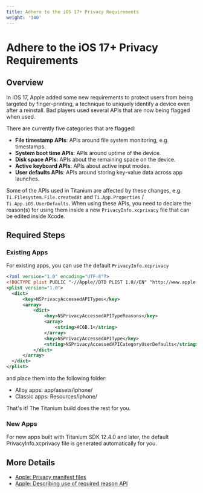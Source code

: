 ```yaml
---
title: Adhere to the iOS 17+ Privacy Requirements
weight: '140'
---
```


# Adhere to the iOS 17+ Privacy Requirements

## Overview

In iOS 17, Apple added some new requirements to protect users from being targeted by finger-printing, a technique
to uniquely identify a device even after a reinstall. Bad players used several APIs that are now being flagged when used.

There are currently five categories that are flagged:

- **File timestamp APIs**: APIs around file system monitoring, e.g. timestamps.
- **System boot time APIs**: APIs around uptime of the device.
- **Disk space APIs**: APIs about the remaining space on the device.
- **Active keyboard APIs**: APIs about active input modes.
- **User defaults APIs**: APIs around storing key-value data across app launches.

Some of the APIs used in Titanium are affected by these changes, e.g. `Ti.Filesystem.File.createdAt` and `Ti.App.Properties` / `Ti.App.iOS.UserDefaults`.
When using these APIs, you need to declare the reason(s) for using them inside a new `PrivacyInfo.xcprivacy` file that can be edited inside Xcode.

## Required Steps

### Existing Apps

For existing apps, you can use the default `PrivacyInfo.xcprivacy`

```xml
<?xml version="1.0" encoding="UTF-8"?>
<!DOCTYPE plist PUBLIC "-//Apple//DTD PLIST 1.0//EN" "http://www.apple.com/DTDs/PropertyList-1.0.dtd">
<plist version="1.0">
  <dict>
      <key>NSPrivacyAccessedAPITypes</key>
      <array>
          <dict>
              <key>NSPrivacyAccessedAPITypeReasons</key>
              <array>
                  <string>AC6B.1</string>
              </array>
              <key>NSPrivacyAccessedAPIType</key>
              <string>NSPrivacyAccessedAPICategoryUserDefaults</string>
          </dict>
      </array>
  </dict>
</plist>
```
and place them into the following folder:
- Alloy apps: app/assets/iphone/
- Classic apps: Resources/iphone/

That's it! The Titanium build does the rest for you.

### New Apps

For new apps built with Titanium SDK 12.4.0 and later, the default PrivacyInfo.xcprivacy file is generated automatically for you.

## More Details

- [Apple: Privacy manifest files](https://developer.apple.com/documentation/bundleresources/privacy_manifest_files?language=objc)
- [Apple: Describing use of required reason API](https://developer.apple.com/documentation/bundleresources/privacy_manifest_files/describing_use_of_required_reason_api)
